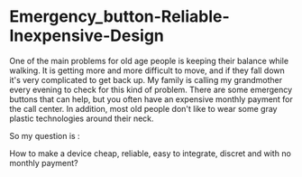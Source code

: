 # Emergency_button-Reliable-Inexpensive-Design

One of the main problems for old age people is keeping their balance while walking. It is getting more and more difficult to move, and if they fall down it's very complicated to get back up. My family is calling my grandmother every evening to check for this kind of problem. There are some emergency buttons that can help, but you often have an expensive monthly payment for the call center. In addition, most old people don't like to wear some gray plastic technologies around their neck.   

So my question is :   

How to make a device cheap, reliable, easy to integrate, discret and with no monthly payment?
